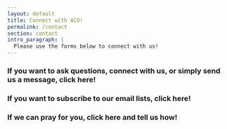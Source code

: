 ```yaml
---
layout: default
title: Connect with ACO!
permalink: /contact
section: contact
intro_paragraph: |
  Please use the forms below to connect with us!
---
```


### If you want to ask questions, connect with us, or simply send us a message, click here!

### If you want to subscribe to our email lists, click here!

### If we can pray for you, click here and tell us how!
